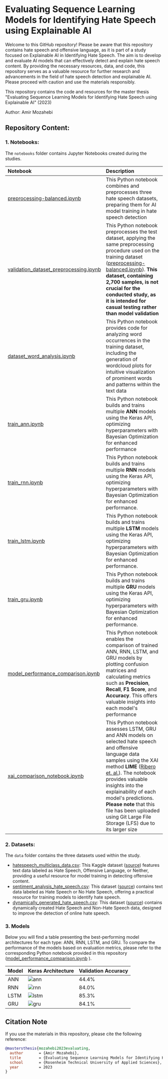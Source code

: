 # Evaluating Sequence Learning Models for Identifying Hate Speech using Explainable AI


Welcome to this GitHub repository! Please be aware that this repository contains hate speech and offensive language, as it is part of a study focused on Explainable AI in Identifying Hate Speech. The aim is to develop and evaluate AI models that can effectively detect and explain hate speech content. By providing the necessary resources, data, and code, this repository serves as a valuable resource for further research and advancements in the field of hate speech detection and explainable AI. Please proceed with caution and use the materials responsibly.


This repository contains the code and resources for the master thesis "Evaluating Sequence Learning Models for Identifying Hate Speech using Explainable AI" (2023)

Author: Amir Mozahebi


## Repository Content:

### 1. Notebooks:
The `notebooks` folder contains Jupyter Notebooks created during the studies.


| Notebook  | Description  |
|:----------|:----------|
| [preprocessing-balanced.ipynb](https://github.com/AmirCodeHub/HateXAI-SeqLearn/blob/main/notebooks/preprocessing/preprocessing-balanced.ipynb)  | This Python notebook combines and preprocesses three hate speech datasets, preparing them for AI model training in hate speech detection |
| [validation_dataset_preprocessing.ipynb](https://github.com/AmirCodeHub/HateXAI-SeqLearn/blob/main/notebooks/preprocessing/validation_dataset_processing.ipynb)   |  This Python notebook preprocesses the test dataset, applying the same preprocessing procedure used on the training dataset ([preprocessing-balanced.ipynb](https://github.com/AmirCodeHub/HateXAI-SeqLearn/blob/main/notebooks/preprocessing/preprocessing-balanced.ipynb)). **This dataset, containing 2,700 samples, is not crucial for the conducted study, as it is intended for casual testing rather than model validation**|
| [dataset_word_analysis.ipynb](https://github.com/AmirCodeHub/HateXAI-SeqLearn/blob/main/notebooks/preprocessing/dataset_word_analysis.ipynb)   |  This Python notebook provides code for analyzing word occurrences in the training dataset, including the generation of wordcloud plots for intuitive visualization of prominent words and patterns within the text data |
| [train_ann.ipynb](https://github.com/AmirCodeHub/HateXAI-SeqLearn/blob/main/notebooks/model_training/train_ann.ipynb)  | This Python notebook builds and trains multiple **ANN** models using the Keras API, optimizing hyperparameters with Bayesian Optimization for enhanced performance|
| [train_rnn.ipynb](https://github.com/AmirCodeHub/HateXAI-SeqLearn/blob/main/notebooks/model_training/train_rnn.ipynb)     | This Python notebook builds and trains multiple **RNN** models using the Keras API, optimizing hyperparameters with Bayesian Optimization for enhanced performance.|
| [train_lstm.ipynb](https://github.com/AmirCodeHub/HateXAI-SeqLearn/blob/main/notebooks/model_training/train_lstm.ipynb)     | This Python notebook builds and trains multiple **LSTM** models using the Keras API, optimizing hyperparameters with Bayesian Optimization for enhanced performance. |
| [train_gru.ipynb](https://github.com/AmirCodeHub/HateXAI-SeqLearn/blob/main/notebooks/model_training/train_gru.ipynb) | This Python notebook builds and trains multiple **GRU** models using the Keras API, optimizing hyperparameters with Bayesian Optimization for enhanced performance.   |
| [model_performance_comparison.ipynb](https://github.com/AmirCodeHub/HateXAI-SeqLearn/blob/main/notebooks/model_evaluation/model_performance_comparison.ipynb)    |  This Python notebook enables the comparison of trained ANN, RNN, LSTM, and GRU models by plotting confusion matrices and calculating metrics such as **Precision**, **Recall**, **F1 Score**, and **Accuracy**. This offers valuable insights into each model's performance |
| [xai_comparison_notebook.ipynb](https://github.com/AmirCodeHub/HateXAI-SeqLearn/blob/main/notebooks/model_evaluation/xai_comparison_notebook.ipynb)    | This Python notebook assesses LSTM, GRU and ANN models on selected hate speech and offensive language data samples using the XAI method **LIME** ([Ribero et. al.](https://arxiv.org/abs/1602.04938)). The notebook provides valuable insights into the explainability of each model's predictions. **Please note** that this file has been uploaded using Git Large File Storage (LFS) due to its larger size    |


### 2. Datasets:
The `data` folder contains the three datasets used within the study.


* [hatespeech_multiclass_data.csv](https://github.com/AmirCodeHub/HateXAI-SeqLearn/blob/main/data/hatespeech_multiclass_data.csv): This Kaggle dataset ([source](https://www.kaggle.com/datasets/mrmorj/hate-speech-and-offensive-language-dataset)) features text data labeled as Hate Speech, Offensive Language, or Neither, providing a useful resource for model training in detecting offensive content.
* [sentiment_analysis_hate_speech.csv](https://github.com/AmirCodeHub/HateXAI-SeqLearn/blob/main/data/sentiment_analysis_hate_speech.csv): This dataset ([source](https://www.kaggle.com/datasets/arkhoshghalb/twitter-sentiment-analysis-hatred-speech)) contains text data labeled as Hate Speech or No Hate Speech, offering a practical resource for training models to identify hate speech.
* [dynamically_generated_hate_speech.csv](https://github.com/AmirCodeHub/HateXAI-SeqLearn/blob/main/data/dynamically_generated_hate_speech.csv): This dataset ([source](https://www.kaggle.com/datasets/usharengaraju/dynamically-generated-hate-speech-dataset)) contains dynamically created Hate Speech and Non-Hate Speech data, designed to improve the detection of online hate speech.


### 3. Models
Below you will find a table presenting the best-performing model architectures for each type: ANN, RNN, LSTM, and GRU. To compare the performance of the models based on evaluation metrics, please refer to the corresponding Python notebook provided in this repository ([model_performance_comparison.ipynb](https://github.com/AmirCodeHub/HateXAI-SeqLearn/blob/main/notebooks/model_evaluation/model_performance_comparison.ipynb) ).

| Model  | Keras Architecture  | Validation Accuracy |
|:----------|:----------|:----------|
| ANN    | ![ann](./models/model_architecture_plots/ann_model.png)    | 44.4%   |
| RNN   | ![rnn](./models/model_architecture_plots/rnn_model.png)      |   84.0%  |
| LSTM    | ![lstm](./models/model_architecture_plots/lstm_model.png)     |   85.3%  |
| GRU    | ![gru](./models/model_architecture_plots/gru_model.png)   | 84.1%  |




## Citation Note

If you use the materials in this repository, please cite the following reference:

```bibtex
@mastersthesis{mozahebi2023evaluating,
  author       = {Amir Mozahebi},
  title        = {Evaluating Sequence Learning Models for Identifying Hate Speech using Explainable AI},
  school       = {Rosenheim Technical University of Applied Sciences},
  year         = 2023
}
